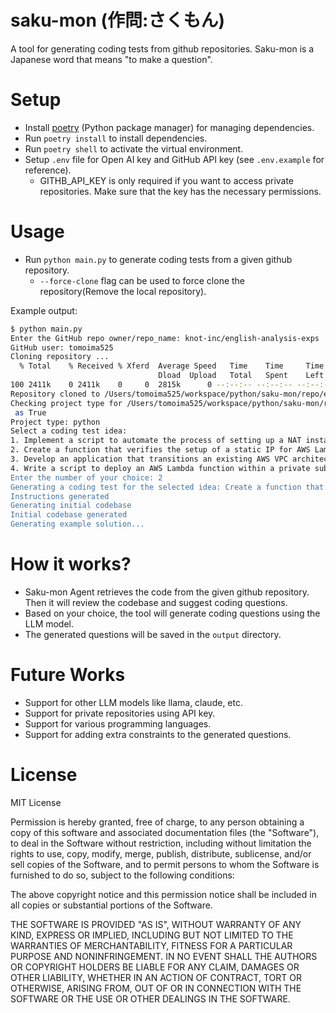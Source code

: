 # saku-mon (作問:さくもん)

A tool for generating coding tests from github repositories.
Saku-mon is a Japanese word that means "to make a question".

# Setup

- Install [poetry](https://python-poetry.org/docs/#installation) (Python package manager) for managing dependencies.
- Run `poetry install` to install dependencies.
- Run `poetry shell` to activate the virtual environment.
- Setup `.env` file for Open AI key and GitHub API key (see `.env.example` for reference).
  - GITHB_API_KEY is only required if you want to access private repositories. Make sure that the key has the necessary permissions.

# Usage

- Run `python main.py` to generate coding tests from a given github repository.
  - `--force-clone` flag can be used to force clone the repository(Remove the local repository).

Example output:

```bash
$ python main.py
Enter the GitHub repo owner/repo_name: knot-inc/english-analysis-exps
GitHub user: tomoima525
Cloning repository ...
  % Total    % Received % Xferd  Average Speed   Time    Time     Time  Current
                                 Dload  Upload   Total   Spent    Left  Speed
100 2411k    0 2411k    0     0  2815k      0 --:--:-- --:--:-- --:--:-- 2813k
Repository cloned to /Users/tomoima525/workspace/python/saku-mon/repo/english-analysis-exps
Checking project type for /Users/tomoima525/workspace/python/saku-mon/repo/english-analysis-exps
 as True
Project type: python
Select a coding test idea:
1. Implement a script to automate the process of setting up a NAT instance with Elastic IP in a VPC environment, ensuring the script handles subnet configurations and routing tables appropriately.
2. Create a function that verifies the setup of a static IP for AWS Lambda using a NAT instance by checking the routing and security group settings, and ensures the Lambda function can access external services like a REST API.
3. Develop an application that transitions an existing AWS VPC architecture from using a NAT Gateway to a NAT instance, including updating route tables and security policies, and validate the migration with test cases.
4. Write a script to deploy an AWS Lambda function within a private subnet that can make outgoing requests via a NAT instance, then test the function's ability to access the internet using its assigned static IP.
Enter the number of your choice: 2
Generating a coding test for the selected idea: Create a function that verifies the setup of a static IP for AWS Lambda using a NAT instance by checking the routing and security group settings, and ensures the Lambda function can access external services like a REST API.
Instructions generated
Generating initial codebase
Initial codebase generated
Generating example solution...
```

# How it works?

- Saku-mon Agent retrieves the code from the given github repository. Then it will review the codebase and suggest coding questions.
- Based on your choice, the tool will generate coding questions using the LLM model.
- The generated questions will be saved in the `output` directory.

# Future Works

- Support for other LLM models like llama, claude, etc.
- Support for private repositories using API key.
- Support for various programming languages.
- Support for adding extra constraints to the generated questions.

# License

MIT License

Permission is hereby granted, free of charge, to any person obtaining a copy
of this software and associated documentation files (the "Software"), to deal
in the Software without restriction, including without limitation the rights
to use, copy, modify, merge, publish, distribute, sublicense, and/or sell
copies of the Software, and to permit persons to whom the Software is
furnished to do so, subject to the following conditions:

The above copyright notice and this permission notice shall be included in all
copies or substantial portions of the Software.

THE SOFTWARE IS PROVIDED "AS IS", WITHOUT WARRANTY OF ANY KIND, EXPRESS OR
IMPLIED, INCLUDING BUT NOT LIMITED TO THE WARRANTIES OF MERCHANTABILITY,
FITNESS FOR A PARTICULAR PURPOSE AND NONINFRINGEMENT. IN NO EVENT SHALL THE
AUTHORS OR COPYRIGHT HOLDERS BE LIABLE FOR ANY CLAIM, DAMAGES OR OTHER
LIABILITY, WHETHER IN AN ACTION OF CONTRACT, TORT OR OTHERWISE, ARISING FROM,
OUT OF OR IN CONNECTION WITH THE SOFTWARE OR THE USE OR OTHER DEALINGS IN THE
SOFTWARE.
